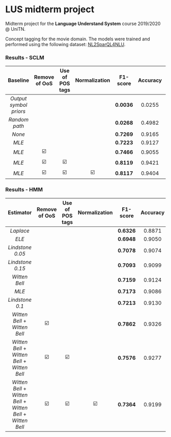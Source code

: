 # LUS midterm project

Midterm project for the **Language Understand System** course 2019/2020 @ UniTN.

Concept tagging for the movie domain. The models were trained and performed using the following dataset: [NL2SparQL4NLU](https://github.com/esrel/NL2SparQL4NLU).

### Results - SCLM
| Baseline | Remove of OoS | Use of POS tags | Normalization | F1-score | Accuracy | Precision | Recall |
| :---: | :---: | :---: | :---: | :---: | :---: | :---: | :---: |
| *Output symbol priors* | | | | **0.0036** | 0.0255 | 0.0036 | 0.0036 |
| *Random path* | | | | **0.0268** | 0.4982 | 0.0218 | 0.0348 |
| *None* | | | | **0.7269** | 0.9165 | 0.7600 | 0.6966 |
| *MLE* | | | | **0.7223** | 0.9127 | 0.7197 | 0.7250 |
| *MLE* | :ballot_box_with_check: | | | **0.7466** | 0.9055 | 0.6883 | 0.8157 |
| *MLE* | :ballot_box_with_check: | :ballot_box_with_check: | | **0.8119** | 0.9421 | 0.8046 | 0.8194 |
| *MLE* | :ballot_box_with_check: | :ballot_box_with_check: | :ballot_box_with_check: | **0.8117** | 0.9404 | 0.8094 | 0.8139 |

### Results - HMM
| Estimator | Remove of OoS | Use of POS tags | Normalization | F1-score | Accuracy | Precision | Recall |
| :---: | :---: | :---: | :---: | :---: | :---: | :---: | :---: |
| *Laplace* | | | | **0.6326** | 0.8871 | 0.7237 | 0.5618 |
| *ELE* | | | | **0.6948** | 0.9050 | 0.7406 | 0.6544 |
| *Lindstone 0.05* | | | | **0.7078** | 0.9074 | 0.7062 | 0.7094 |
| *Lindstone 0.15* | | | | **0.7093** | 0.9099 | 0.7129 | 0.7057 |
| *Witten Bell* | | | | **0.7159** | 0.9124 | 0.7512 | 0.6837 |
| *MLE* | | | | **0.7173** | 0.9086 | 0.7719 | 0.6700 |
| *Lindstone 0.1* | | | | **0.7213** | 0.9130 | 0.7213 | 0.7213 |
| *Witten Bell* + *Witten Bell* | :ballot_box_with_check: | | | **0.7862** | 0.9326 | 0.7821 | 0.7873 |
| *Witten Bell* + *Witten Bell* + *Witten Bell* | :ballot_box_with_check: | :ballot_box_with_check: | | **0.7576** | 0.9277 | 0.7618 | 0.7534 |
| *Witten Bell* + *Witten Bell* + *Witten Bell* + *Witten Bell* | :ballot_box_with_check: | :ballot_box_with_check: | :ballot_box_with_check: | **0.7364** | 0.9199 | 0.7378 | 0.7351 |
